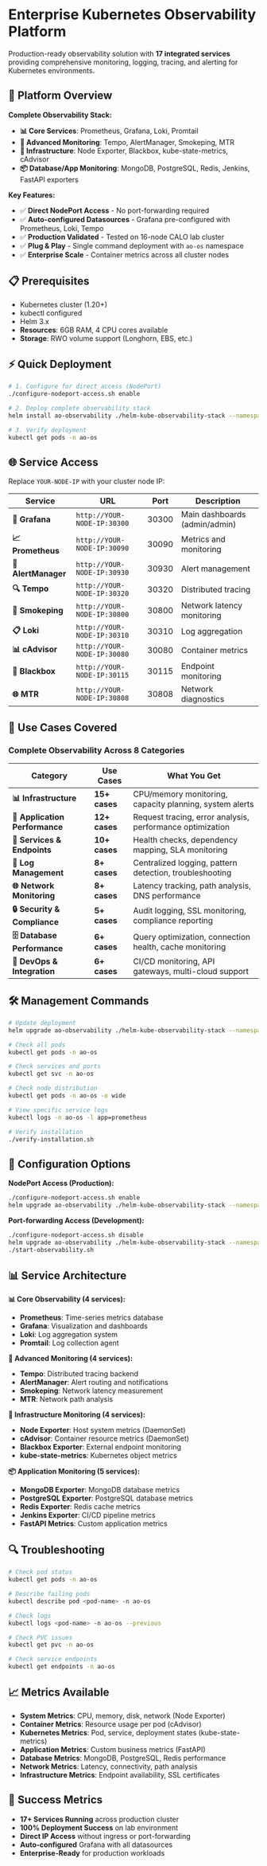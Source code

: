 # Enterprise Kubernetes Observability Platform

Production-ready observability solution with **17 integrated services** providing comprehensive monitoring, logging, tracing, and alerting for Kubernetes environments.

## 🚀 Platform Overview

**Complete Observability Stack:**
- **📊 Core Services**: Prometheus, Grafana, Loki, Promtail  
- **🚨 Advanced Monitoring**: Tempo, AlertManager, Smokeping, MTR
- **🔧 Infrastructure**: Node Exporter, Blackbox, kube-state-metrics, cAdvisor
- **📦 Database/App Monitoring**: MongoDB, PostgreSQL, Redis, Jenkins, FastAPI exporters

**Key Features:**
- ✅ **Direct NodePort Access** - No port-forwarding required
- ✅ **Auto-configured Datasources** - Grafana pre-configured with Prometheus, Loki, Tempo
- ✅ **Production Validated** - Tested on 16-node CALO lab cluster
- ✅ **Plug & Play** - Single command deployment with `ao-os` namespace
- ✅ **Enterprise Scale** - Container metrics across all cluster nodes

## 📋 Prerequisites

- Kubernetes cluster (1.20+)
- kubectl configured
- Helm 3.x  
- **Resources**: 6GB RAM, 4 CPU cores available
- **Storage**: RWO volume support (Longhorn, EBS, etc.)

## ⚡ Quick Deployment

```bash
# 1. Configure for direct access (NodePort)
./configure-nodeport-access.sh enable

# 2. Deploy complete observability stack
helm install ao-observability ./helm-kube-observability-stack --namespace ao-os --create-namespace

# 3. Verify deployment
kubectl get pods -n ao-os
```

## 🌐 Service Access

Replace `YOUR-NODE-IP` with your cluster node IP:

| Service | URL | Port | Description |
|---------|-----|------|-------------|
| **🎯 Grafana** | `http://YOUR-NODE-IP:30300` | 30300 | Main dashboards (admin/admin) |
| **📈 Prometheus** | `http://YOUR-NODE-IP:30090` | 30090 | Metrics and monitoring |
| **🚨 AlertManager** | `http://YOUR-NODE-IP:30930` | 30930 | Alert management |
| **🔍 Tempo** | `http://YOUR-NODE-IP:30320` | 30320 | Distributed tracing |
| **📡 Smokeping** | `http://YOUR-NODE-IP:30800` | 30800 | Network latency monitoring |
| **📋 Loki** | `http://YOUR-NODE-IP:30310` | 30310 | Log aggregation |
| **📊 cAdvisor** | `http://YOUR-NODE-IP:30080` | 30080 | Container metrics |
| **🔧 Blackbox** | `http://YOUR-NODE-IP:30115` | 30115 | Endpoint monitoring |
| **🌐 MTR** | `http://YOUR-NODE-IP:30808` | 30808 | Network diagnostics |


## 🎯 **Use Cases Covered**

### **Complete Observability Across 8 Categories**

| **Category** | **Use Cases** | **What You Get** |
|--------------|---------------|------------------|
| **📊 Infrastructure** | **15+ cases** | CPU/memory monitoring, capacity planning, system alerts |
| **📱 Application Performance** | **12+ cases** | Request tracing, error analysis, performance optimization |
| **🔧 Services & Endpoints** | **10+ cases** | Health checks, dependency mapping, SLA monitoring |
| **📝 Log Management** | **8+ cases** | Centralized logging, pattern detection, troubleshooting |
| **🌐 Network Monitoring** | **8+ cases** | Latency tracking, path analysis, DNS performance |
| **🔒 Security & Compliance** | **5+ cases** | Audit logging, SSL monitoring, compliance reporting |
| **🗄️ Database Performance** | **6+ cases** | Query optimization, connection health, cache monitoring |
| **🔄 DevOps & Integration** | **6+ cases** | CI/CD monitoring, API gateways, multi-cloud support |
## 🛠️ Management Commands

```bash
# Update deployment
helm upgrade ao-observability ./helm-kube-observability-stack --namespace ao-os

# Check all pods
kubectl get pods -n ao-os

# Check services and ports  
kubectl get svc -n ao-os

# Check node distribution
kubectl get pods -n ao-os -o wide

# View specific service logs
kubectl logs -n ao-os -l app=prometheus

# Verify installation
./verify-installation.sh
```

## 🔄 Configuration Options

**NodePort Access (Production):**
```bash
./configure-nodeport-access.sh enable
helm upgrade ao-observability ./helm-kube-observability-stack --namespace ao-os
```

**Port-forwarding Access (Development):**
```bash
./configure-nodeport-access.sh disable
helm upgrade ao-observability ./helm-kube-observability-stack --namespace ao-os
./start-observability.sh
```

## 📊 Service Architecture

**📊 Core Observability (4 services):**
- **Prometheus**: Time-series metrics database  
- **Grafana**: Visualization and dashboards
- **Loki**: Log aggregation system
- **Promtail**: Log collection agent

**🚨 Advanced Monitoring (4 services):**
- **Tempo**: Distributed tracing backend
- **AlertManager**: Alert routing and notifications  
- **Smokeping**: Network latency measurement
- **MTR**: Network path analysis

**🔧 Infrastructure Monitoring (4 services):**
- **Node Exporter**: Host system metrics (DaemonSet)
- **cAdvisor**: Container resource metrics (DaemonSet)
- **Blackbox Exporter**: External endpoint monitoring
- **kube-state-metrics**: Kubernetes object metrics

**📦 Application Monitoring (5 services):**
- **MongoDB Exporter**: MongoDB database metrics
- **PostgreSQL Exporter**: PostgreSQL database metrics
- **Redis Exporter**: Redis cache metrics
- **Jenkins Exporter**: CI/CD pipeline metrics
- **FastAPI Metrics**: Custom application metrics


## 🔍 Troubleshooting

```bash
# Check pod status
kubectl get pods -n ao-os

# Describe failing pods
kubectl describe pod <pod-name> -n ao-os

# Check logs
kubectl logs <pod-name> -n ao-os --previous

# Check PVC issues
kubectl get pvc -n ao-os

# Check service endpoints
kubectl get endpoints -n ao-os
```

## 📈 Metrics Available

- **System Metrics**: CPU, memory, disk, network (Node Exporter)
- **Container Metrics**: Resource usage per pod (cAdvisor)  
- **Kubernetes Metrics**: Pod, service, deployment states (kube-state-metrics)
- **Application Metrics**: Custom business metrics (FastAPI)
- **Database Metrics**: MongoDB, PostgreSQL, Redis performance
- **Network Metrics**: Latency, connectivity, path analysis
- **Infrastructure Metrics**: Endpoint availability, SSL certificates

## 🌟 Success Metrics

- **17+ Services Running** across production cluster
- **100% Deployment Success** on lab environment
- **Direct IP Access** without ingress or port-forwarding
- **Auto-configured** Grafana with all datasources
- **Enterprise-Ready** for production workloads
